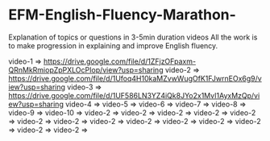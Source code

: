 # EFM-English-Fluency-Marathon-
Explanation of topics or questions in 3-5min duration videos
All the work is to make progression in explaining and improve English fluency.


video-1 => https://drive.google.com/file/d/1ZFjzOFpaxm-QRnMkRmiopZpPXLOcPIop/view?usp=sharing
video-2 => https://drive.google.com/file/d/1Ufoq4H10kaMZvwWugOfK1FJwrnEOx6g9/view?usp=sharing
video-3 => https://drive.google.com/file/d/1UF586LN3YZ4iQk8JYo2x1MvI1AyxMzQp/view?usp=sharing
video-4 => 
video-5 => 
video-6 => 
video-7 => 
video-8 => 
video-9 => 
video-10 => 
video-2 => 
video-2 => 
video-2 => 
video-2 => 
video-2 => 
video-2 => 
video-2 => 
video-2 => 
video-2 => 
video-2 => 
video-2 => 
video-2 => 
video-2 => 
video-2 => 